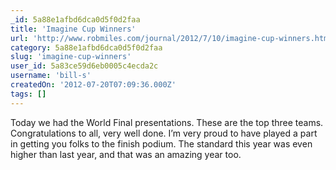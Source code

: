 ```yaml
---
_id: 5a88e1afbd6dca0d5f0d2faa
title: 'Imagine Cup Winners'
url: 'http://www.robmiles.com/journal/2012/7/10/imagine-cup-winners.html'
category: 5a88e1afbd6dca0d5f0d2faa
slug: 'imagine-cup-winners'
user_id: 5a83ce59d6eb0005c4ecda2c
username: 'bill-s'
createdOn: '2012-07-20T07:09:36.000Z'
tags: []
---
```


Today we had the World Final presentations. These are the top three teams. Congratulations to all, very well done. I’m very proud to have played a part in getting you folks to the finish podium. The standard this year was even higher than last year, and that was an amazing year too.
